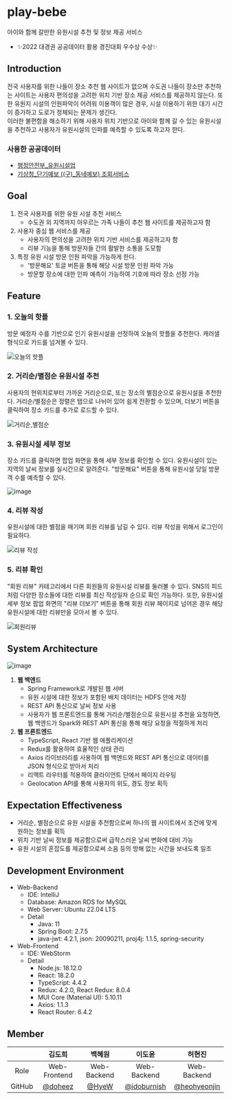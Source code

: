 # play-bebe
아이와 함께 갈만한 유원시설 추천 및 정보 제공 서비스

- ✨2022 대경권 공공데이터 활용 경진대회 우수상 수상✨

## Introduction
전국 사용자를 위한 나들이 장소 추천 웹 사이트가 없으며 수도권 나들이 장소만 추천하는 사이트는 사용자 편의성을 고려한 위치 기반 장소 제공 서비스를 제공하지 않는다. 또한 유원지 시설의 인원파악이 어려워 이용객이 많은 경우, 시설 이용하기 위한 대기 시간이 증가하고 도로가 정체되는 문제가 생긴다.
<br>
이러한 불편함을 해소하기 위해 사용자 위치 기반으로 아이와 함께 갈 수 있는 유원시설을 추천하고 사용자가 유원시설의 인파를 예측할 수 있도록 하고자 한다. 
### 사용한 공공데이터 
  - [행정안전부_유원시설업](https://www.data.go.kr/data/15045089/fileData.do)
  - [기상청_단기예보 ((구)_동네예보) 조회서비스](https://www.data.go.kr/data/15084084/openapi.do)

## Goal
1. 전국 사용자를 위한 유원 시설 추천 서비스
    - 수도권 외 지역까지 아우르는 가족 나들이 추천 웹 사이트를 제공하고자 함
2. 사용자 중심 웹 서비스를 제공
    - 사용자의 편의성을 고려한 위치 기반 서비스를 제공하고자 함
    - 리뷰 기능을 통해 방문자들 간의 활발한 소통을 도모함
3. 특정 유원 시설 방문 인원 파악을 가능하게 한다.
    - '방문해요' 토글 버튼을 통해 해당 시설 방문 인원 파악 가능
    - 방문할 장소에 대한 인파 예측이 가능하여 기호에 따라 장소 선정 가능

## Feature
### 1. 오늘의 핫플
방문 예정자 수를 기반으로 인기 유원시설을 선정하여 오늘의 핫플을 추천한다. 캐러샐 형식으로 카드를 넘겨볼 수 있다.

![오늘의 핫플](https://user-images.githubusercontent.com/57346425/229525035-c1b2b021-4dab-4cec-9e1d-03c2741b55de.png)

### 2. 거리순/별점순 유원시설 추천
사용자의 현위치로부터 가까운 거리순으로, 또는 장소의 별점순으로 유원시설을 추천한다. 거리순/별점순은 정렬은 탭으로 나뉘어 있어 쉽게 전환할 수 있으며, 더보기 버튼을 클릭하여 장소 카드를 추가로 로드할 수 있다.

![거리순,별점순](https://user-images.githubusercontent.com/57346425/229527337-6c95c036-7541-4a91-9102-6308b948adce.png)

### 3. 유원시설 세부 정보
장소 카드를 클릭하면 팝업 화면을 통해 세부 정보를 확인할 수 있다. 유원시설이 있는 지역의 날씨 정보를 실시간으로 알려준다. "방문해요" 버튼을 통해 유원시설 당일 방문객 수를 예측할 수 있다.

![image](https://user-images.githubusercontent.com/57346425/229528819-6f8162db-7c23-4ab2-a6be-349f9a9f9870.png)

### 4. 리뷰 작성
유원시설에 대한 별점을 매기며 회원 리뷰를 남길 수 있다. 리뷰 작성을 위해서 로그인이 필요하다.

![리뷰 작성](https://user-images.githubusercontent.com/57346425/229529587-fb49c1dc-cd60-4174-bccc-0c2970dfaafd.png)

### 5. 리뷰 확인
"회원 리뷰" 카테고리에서 다른 회원들의 유원시설 리뷰를 둘러볼 수 있다. SNS의 피드처럼 다양한 장소들에 대한 리뷰를 최신 작성일자 순으로 확인 가능하다. 또한, 유원시설 세부 정보 팝업 화면의 "리뷰 더보기" 버튼을 통해 회원 리뷰 페이지로 넘어온 경우 해당 유원시설에 대한 리뷰만을 모아서 볼 수 있다.

![회원리뷰](https://user-images.githubusercontent.com/57346425/229531831-075d9c7a-6a60-43aa-8db0-58281bd4ee3b.png)


## System Architecture
![image](https://user-images.githubusercontent.com/57346443/229488078-3b891d10-e8c6-4d3e-9153-810d3cd0c8e8.png)

1. **웹 백엔드**
    - Spring Framework로 개발된 웹 서버
    - 유원 시설에 대한 정보가 포함된 배치 데이터는 HDFS 안에 저장
    - REST API 통신으로 날씨 정보 사용
    - 사용자가 웹 프론트엔드를 통해 거리순/별점순으로 유원시설 추천을 요청하면, 웹 백엔드가 Spark와 REST API 통신을 통해 해당 요청을 적절하게 처리
2. **웹 프론트엔드**
    - TypeScript, React 기반 웹 애플리케이션
    - Redux를 활용하여 효율적인 상태 관리
    - Axios 라이브러리를 사용하여 웹 백엔드와 REST API 통신으로 데이터를 JSON 형식으로 받아서 처리
    - 리액트 라우터를 적용하여 클라이언트 단에서 페이지 라우팅
    - Geolocation API를 통해 사용자의 위도, 경도 정보 획득
    
## Expectation Effectiveness
- 거리순, 별점순으로 유원 시설을 추천함으로써 하나의 웹 사이트에서 조건에 맞게 원하는 정보를 획득
- 위치 기반 날씨 정보를 제공함으로써 급작스러운 날씨 변화에 대비 가능
- 유원 시설의 혼잡도를 제공함으로써 소음 등의 방해 없는 시간을 보내도록 일조 
## Development Environment
- Web-Backend
    - IDE: IntelliJ
    - Database: Amazon RDS for MySQL
    - Web Server: Ubuntu 22.04 LTS
    - Detail
        - Java: 11
        - Spring Boot: 2.7.5
        - java-jwt: 4.2.1, json: 20090211, proj4j: 1.1.5, spring-security
- Web-Frontend
    - IDE: WebStorm
    - Detail
        - Node.js: 18.12.0
        - React: 18.2.0
        - TypeScript: 4.4.2
        - Redux: 4.2.0, React Redux: 8.0.4
        - MUI Core (Material UI): 5.10.11
        - Axios: 1.1.3
        - React Router: 6.4.2
        
## Member
||김도희|백혜원|이도윤|허현진|
|:---:|:---:|:---:|:---:|:---:|
|Role|Web-Frontend|Web-Backend|Web-Backend|Web-Backend|
|GitHub|[@doheez](https://github.com/doheez)|[@HyeW](https://github.com/HyeW)|[@idoburnish](https://github.com/idoburnish)|[@heohyeonjin](https://github.com/heohyeonjin)|
